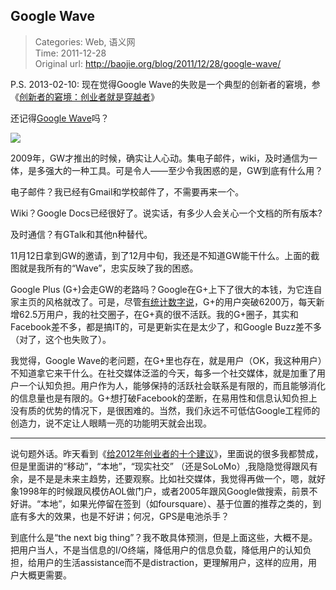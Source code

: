 Google Wave
---
    
> Categories: Web, 语义网  
> Time: 2011-12-28  
> Original url: <http://baojie.org/blog/2011/12/28/google-wave/>
    
P.S. 2013-02-10: 现在觉得Google Wave的失败是一个典型的创新者的窘境，参《[创新者的窘境：创业者就是穿越者](http://baojie.org/blog/2013/02/09/startup-and-chuanyue/)》

还记得[Google Wave](https://support.google.com/answer/1083134?hl=en)吗？

![](http://baojie.org/blog/wp-content/uploads/2011/12/googlewave1.png)


2009年，GW才推出的时候，确实让人心动。集电子邮件，wiki，及时通信为一体，是多强大的一种工具。可是令人——至少令我困惑的是，GW到底有什么用？

电子邮件？我已经有Gmail和学校邮件了，不需要再来一个。

Wiki？Google Docs已经很好了。说实话，有多少人会关心一个文档的所有版本?     

及时通信？有GTalk和其他n种替代。

11月12日拿到GW的邀请，到了12月中旬，我还是不知道GW能干什么。上面的截图就是我所有的“Wave”，忠实反映了我的困惑。

Google Plus (G+)会走GW的老路吗？Google在G+上下了很大的本钱，为它连自家主页的风格就改了。可是，尽管[有统计数字说](http://36kr.com/p/72373.html)，G+的用户突破6200万，每天新增62.5万用户，我的社交圈子，在G+真的很不活跃。我的G+圈子，其实和Facebook差不多，都是搞IT的，可是更新实在是太少了，和Google Buzz差不多（对了，这个也失败了）。

我觉得，Google Wave的老问题，在G+里也存在，就是用户（OK，我这种用户）不知道拿它来干什么。在社交媒体泛滥的今天，每多一个社交媒体，就是加重了用户一个认知负担。用户作为人，能够保持的活跃社会联系是有限的，而且能够消化的信息量也是有限的。G+想打破Facebook的垄断，在易用性和信息认知负担上没有质的优势的情况下，是很困难的。当然，我们永远不可低估Google工程师的创造力，说不定让人眼睛一亮的功能明天就会出现。

---

说句题外话。昨天看到《[给2012年创业者的十个建议](http://www.focusclouds.com/to-ten-entrepreneurs-in-2012-suggested)》，里面说的很多我都赞成，但是里面讲的“移动”，“本地”，“现实社交” （还是SoLoMo）,我隐隐觉得跟风有余，是不是是未来主趋势，还要观察。比如社交媒体，我觉得再做一个，嗯，就好象1998年的时候跟风模仿AOL做门户，或者2005年跟风Google做搜索，前景不好讲。“本地”，如果光停留在签到（如foursquare）、基于位置的推荐之类的，到底有多大的效果，也是不好讲；何况，GPS是电池杀手？

到底什么是“the next big thing”？我不敢具体预测，但是上面这些，大概不是。把用户当人，不是当信息的I/O终端，降低用户的信息负载，降低用户的认知负担，给用户的生活assistance而不是distraction，更理解用户，这样的应用，用户大概更需要。